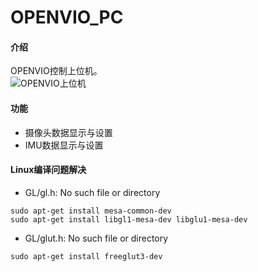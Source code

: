 # OPENVIO_PC

#### 介绍
OPENVIO控制上位机。  
![OPENVIO上位机](https://gitee.com/guanglunking/OPENVIO_PC/blob/master/2020-03-10.png)

#### 功能
* 摄像头数据显示与设置
* IMU数据显示与设置

#### Linux编译问题解决

* GL/gl.h: No such file or directory
```
sudo apt-get install mesa-common-dev
sudo apt-get install libgl1-mesa-dev libglu1-mesa-dev
```
  

* GL/glut.h: No such file or directory

```
sudo apt-get install freeglut3-dev
```



